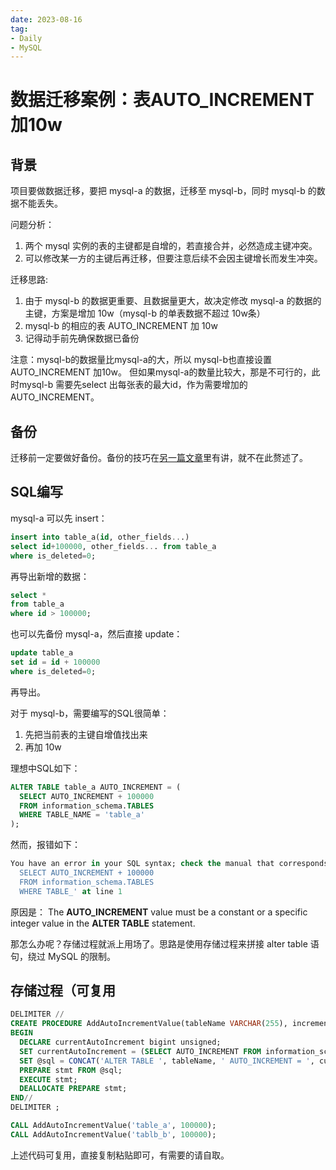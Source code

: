 ```yaml
---
date: 2023-08-16
tag:
- Daily
- MySQL
---
```


# 数据迁移案例：表AUTO_INCREMENT加10w

## 背景
项目要做数据迁移，要把 mysql-a 的数据，迁移至 mysql-b，同时 mysql-b 的数据不能丢失。

问题分析：

1. 两个 mysql 实例的表的主键都是自增的，若直接合并，必然造成主键冲突。
2. 可以修改某一方的主键后再迁移，但要注意后续不会因主键增长而发生冲突。

迁移思路:

1. 由于 mysql-b 的数据更重要、且数据量更大，故决定修改 mysql-a 的数据的主键，方案是增加 10w（mysql-b 的单表数据不超过 10w条）
2. mysql-b 的相应的表 AUTO_INCREMENT 加 10w
3. 记得动手前先确保数据已备份

注意：mysql-b的数据量比mysql-a的大，所以 mysql-b也直接设置AUTO_INCREMENT 加10w。
但如果mysql-a的数量比较大，那是不可行的，此时mysql-b 需要先select 出每张表的最大id，作为需要增加的AUTO_INCREMENT。

<!-- more -->
## 备份
迁移前一定要做好备份。备份的技巧在[另一篇文章](mysql-backup-case-study-mysqldump-in-action.md)里有讲，就不在此赘述了。

## SQL编写
mysql-a 可以先 insert：
```sql
insert into table_a(id, other_fields...)
select id+100000, other_fields... from table_a
where is_deleted=0;
```
再导出新增的数据：
```sql
select * 
from table_a 
where id > 100000;
```

也可以先备份 mysql-a，然后直接 update：
```sql
update table_a
set id = id + 100000
where is_deleted=0;
```
再导出。

对于 mysql-b，需要编写的SQL很简单：

1. 先把当前表的主键自增值找出来
2. 再加 10w

理想中SQL如下：
```sql
ALTER TABLE table_a AUTO_INCREMENT = (
  SELECT AUTO_INCREMENT + 100000
  FROM information_schema.TABLES
  WHERE TABLE_NAME = 'table_a'
);
```

然而，报错如下：
```sql
You have an error in your SQL syntax; check the manual that corresponds to your MySQL server version for the right syntax to use near '(
  SELECT AUTO_INCREMENT + 100000
  FROM information_schema.TABLES
  WHERE TABLE_' at line 1
```

原因是： The **AUTO_INCREMENT** value must be a constant or a specific integer value in the **ALTER TABLE** statement.

那怎么办呢？存储过程就派上用场了。思路是使用存储过程来拼接 alter table 语句，绕过 MySQL 的限制。
## 存储过程（可复用
```sql
DELIMITER //
CREATE PROCEDURE AddAutoIncrementValue(tableName VARCHAR(255), incrementValue bigint unsigned)
BEGIN
  DECLARE currentAutoIncrement bigint unsigned;
  SET currentAutoIncrement = (SELECT AUTO_INCREMENT FROM information_schema.TABLES WHERE TABLE_NAME = tableName);
  SET @sql = CONCAT('ALTER TABLE ', tableName, ' AUTO_INCREMENT = ', currentAutoIncrement + incrementValue);
  PREPARE stmt FROM @sql;
  EXECUTE stmt;
  DEALLOCATE PREPARE stmt;
END//
DELIMITER ; 
```

```sql
CALL AddAutoIncrementValue('table_a', 100000);
CALL AddAutoIncrementValue('tablb_b', 100000);
```
上述代码可复用，直接复制粘贴即可，有需要的请自取。